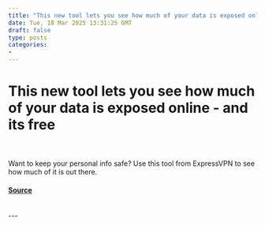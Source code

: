 ```yaml
---
title: "This new tool lets you see how much of your data is exposed online - and its free"
date: Tue, 18 Mar 2025 13:31:25 GMT
draft: false
type: posts
categories: 
- 
---
```

# This new tool lets you see how much of your data is exposed online - and its free

<br/>

<br/>
Want to keep your personal info safe? Use this tool from ExpressVPN to see how much of it is out there.

#### [Source](https://www.zdnet.com/article/this-new-tool-lets-you-see-how-much-of-your-data-is-exposed-online-and-its-free/)

<br/>
---
